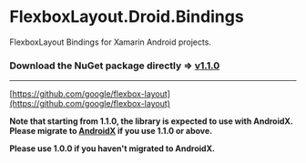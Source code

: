 # FlexboxLayout.Droid.Bindings

FlexboxLayout Bindings for Xamarin Android projects.

### Download the NuGet package directly => [v1.1.0](https://github.com/rf43/FlexboxLayout.Droid.Bindings/blob/master/FlexboxLayout.Droid.Bindings/FlexboxLayout.Droid.Bindings/bin/Release/FlexboxLayout.Droid.Bindings.1.1.0.nupkg)

---

[https://github.com/google/flexbox-layout](https://github.com/google/flexbox-layout)

**Note that starting from 1.1.0, the library is expected to use with AndroidX. Please migrate to [AndroidX](https://developer.android.com/jetpack/androidx/migrate) if you use 1.1.0 or above.**

**Please use 1.0.0 if you haven't migrated to AndroidX.**